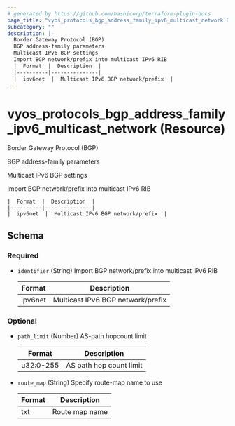 ```yaml
---
# generated by https://github.com/hashicorp/terraform-plugin-docs
page_title: "vyos_protocols_bgp_address_family_ipv6_multicast_network Resource - vyos"
subcategory: ""
description: |-
  Border Gateway Protocol (BGP)
  BGP address-family parameters
  Multicast IPv6 BGP settings
  Import BGP network/prefix into multicast IPv6 RIB
  |  Format  |  Description  |
  |----------|---------------|
  |  ipv6net  |  Multicast IPv6 BGP network/prefix  |
---
```


# vyos_protocols_bgp_address_family_ipv6_multicast_network (Resource)

Border Gateway Protocol (BGP)

BGP address-family parameters

Multicast IPv6 BGP settings

Import BGP network/prefix into multicast IPv6 RIB

    |  Format  |  Description  |
    |----------|---------------|
    |  ipv6net  |  Multicast IPv6 BGP network/prefix  |



<!-- schema generated by tfplugindocs -->
## Schema

### Required

- `identifier` (String) Import BGP network/prefix into multicast IPv6 RIB

    |  Format  |  Description  |
    |----------|---------------|
    |  ipv6net  |  Multicast IPv6 BGP network/prefix  |

### Optional

- `path_limit` (Number) AS-path hopcount limit

    |  Format  |  Description  |
    |----------|---------------|
    |  u32:0-255  |  AS path hop count limit  |
- `route_map` (String) Specify route-map name to use

    |  Format  |  Description  |
    |----------|---------------|
    |  txt  |  Route map name  |
